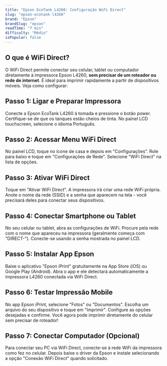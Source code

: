 ```yaml
---
title: "Epson EcoTank L4260: Configuração WiFi Direct"
slug: "epson-ecotank-l4260"
brand: "Epson"
brandSlug: "epson"
readTime: "7 min"
difficulty: "Médio"
isPopular: false
---
```


## O que é WiFi Direct?

O WiFi Direct permite conectar seu celular, tablet ou computador diretamente à impressora Epson L4260, **sem precisar de um roteador ou rede de internet**. É ideal para imprimir rapidamente a partir de dispositivos móveis.
Veja como configurar:

## Passo 1: Ligar e Preparar Impressora

Conecte a Epson EcoTank L4260 à tomada e pressione o botão power. Certifique-se de que os tanques estão cheios de tinta. No painel LCD touchscreen, selecione o idioma Português.

## Passo 2: Acessar Menu WiFi Direct

No painel LCD, toque no ícone de casa e depois em "Configurações". Role para baixo e toque em "Configurações de Rede". Selecione "WiFi Direct" na lista de opções.

## Passo 3: Ativar WiFi Direct

Toque em "Ativar WiFi Direct". A impressora irá criar uma rede WiFi própria. Anote o nome da rede (SSID) e a senha que aparecem na tela - você precisará deles para conectar seus dispositivos.

## Passo 4: Conectar Smartphone ou Tablet

No seu celular ou tablet, abra as configurações de WiFi. Procure pela rede com o nome que apareceu na impressora (geralmente começa com "DIRECT-"). Conecte-se usando a senha mostrada no painel LCD.

## Passo 5: Instalar App Epson

Baixe o aplicativo "Epson iPrint" gratuitamente na App Store (iOS) ou Google Play (Android). Abra o app e ele detectará automaticamente a impressora L4260 conectada via WiFi Direct.

## Passo 6: Testar Impressão Mobile

No app Epson iPrint, selecione "Fotos" ou "Documentos". Escolha um arquivo do seu dispositivo e toque em "Imprimir". Configure as opções desejadas e confirme. Você agora pode imprimir diretamente do celular sem precisar de roteador!

## Passo 7: Conectar Computador (Opcional)

Para conectar seu PC via WiFi Direct, conecte-se à rede WiFi da impressora como fez no celular. Depois baixe o driver da Epson e instale selecionando a opção "Conexão WiFi Direct" quando solicitado.
